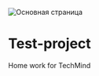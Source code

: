 ![Основная страница](https://user-images.githubusercontent.com/92299742/147281729-f7d3d651-240f-43be-b90e-5b530653bc84.png)
# Test-project
Home work for TechMind
